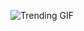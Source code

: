 
<!-- GIF_SECTION -->
![Trending GIF](https://media3.giphy.com/media/v1.Y2lkPThiYjIxNzcyMGMzZ2N2dHMybnpweGFmeHJzOXkyd2tnYTc3MWQ3N3dsc3QxejJ4dCZlcD12MV9naWZzX3NlYXJjaCZjdD1n/JDKxRN0Bvmm2c/giphy.gif)
<!-- END_GIF_SECTION -->
